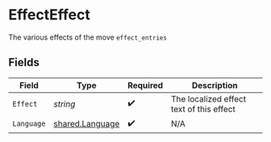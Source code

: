 # EffectEffect

The various effects of the move `effect_entries`


## Fields

| Field                                              | Type                                               | Required                                           | Description                                        |
| -------------------------------------------------- | -------------------------------------------------- | -------------------------------------------------- | -------------------------------------------------- |
| `Effect`                                           | *string*                                           | :heavy_check_mark:                                 | The localized effect text of this effect           |
| `Language`                                         | [shared.Language](../../models/shared/language.md) | :heavy_check_mark:                                 | N/A                                                |